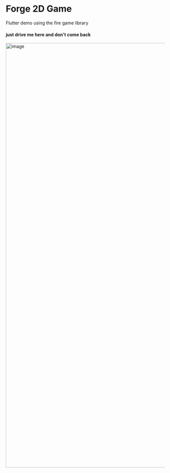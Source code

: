 # Forge 2D Game

Flutter demo using the fire game library

#### just drive me here and don't come back

<img width="1340" alt="image" src="https://github.com/pelusodan/Flutter2dPhyicsGame/assets/22043527/ebbffb14-0711-4d32-b6ad-40b0cc3b0e35">

